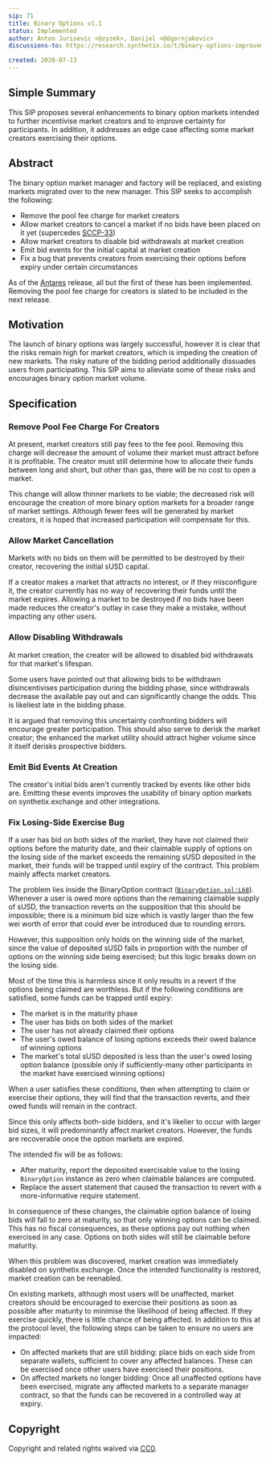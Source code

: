```yaml
---
sip: 71
title: Binary Options v1.1
status: Implemented
author: Anton Jurisevic <@zyzek>, Danijel <@dgornjakovic>
discussions-to: https://research.synthetix.io/t/binary-options-improvements/13

created: 2020-07-13
---
```


## Simple Summary

This SIP proposes several enhancements to binary option markets intended to further incentivise market creators and to improve certainty for participants. In addition, it addresses an edge case affecting some market creators exercising their options.

## Abstract

The binary option market manager and factory will be replaced, and existing markets migrated over to the new manager. This SIP seeks to accomplish the following:

* Remove the pool fee charge for market creators
* Allow market creators to cancel a market if no bids have been placed on it yet (supercedes [SCCP-33](../SCCP/sccp-33.md))
* Allow market creators to disable bid withdrawals at market creation
* Emit bid events for the initial capital at market creation
* Fix a bug that prevents creators from exercising their options before expiry under certain circumstances

As of the [Antares](https://github.com/Synthetixio/synthetix/releases/tag/v2.25.0) release, all but the first of these
has been implemented. Removing the pool fee charge for creators is slated to be included in the next release.

## Motivation

The launch of binary options was largely successful, however it is clear that the risks remain high for market creators, which is impeding the creation of new markets. The risky nature of the bidding period additionally dissuades users from
participating. This SIP aims to alleviate some of these risks and encourages binary option market volume.

## Specification


### Remove Pool Fee Charge For Creators

At present, market creators still pay fees to the fee pool. Removing this charge will decrease the amount of volume their market must attract before it is profitable. The creator must still determine how to allocate their funds between long and short, but other than gas, there will be no cost to open a market.

This change will allow thinner markets to be viable; the decreased risk will encourage the creation of more binary option markets for a broader range of market settings. Although fewer fees will be generated by market creators, it is hoped that increased participation will compensate for this.

### Allow Market Cancellation

Markets with no bids on them will be permitted to be destroyed by their creator, recovering the initial sUSD capital.

If a creator makes a market that attracts no interest, or if they misconfigure it, the creator currently has no way of recovering their funds until the market expires. Allowing a market to be destroyed if no bids have been made reduces the creator's outlay in case they make a mistake, without impacting any other users.

### Allow Disabling Withdrawals

At market creation, the creator will be allowed to disabled bid withdrawals for that market's lifespan.

Some users have pointed out that allowing bids to be withdrawn disincentivises participation during the bidding phase, since withdrawals decrease the available pay out and can significantly change the odds. This is likeliest late in the bidding phase.

It is argued that removing this uncertainty confronting bidders will encourage greater participation. This should also serve to derisk the market creator; the enhanced the market utility should attract higher volume since it itself derisks prospective bidders.

### Emit Bid Events At Creation

The creator's initial bids aren't currently tracked by events like other bids are.
Emitting these events improves the usability of binary option markets on synthetix.exchange and other integrations.

### Fix Losing-Side Exercise Bug

If a user has bid on both sides of the market, they have not claimed their options before the maturity date, and their claimable supply of options on the losing side of the market exceeds the remaining sUSD deposited in the market, their funds will be trapped until expiry of the contract. This problem mainly affects market creators.

The problem lies inside the BinaryOption contract ([`BinaryOption.sol:L68`](https://github.com/Synthetixio/synthetix/blob/ea2f032e432516b13c49ba946994ae6253346821/contracts/BinaryOption.sol#L68)).
Whenever a user is owed more options than the remaining claimable supply of sUSD, the transaction reverts on the supposition that this should be impossible; there is a minimum bid size which is vastly larger than the few wei worth of error that could ever be introduced due to rounding errors.

However, this supposition only holds on the winning side of the market, since the value of deposited sUSD falls in proportion with the number of options on the winning side being exercised; but this logic breaks down on the losing side.

Most of the time this is harmless since it only results in a revert if the options being claimed are worthless. But if the following conditions are satisfied, some funds can be trapped until expiry:

* The market is in the maturity phase
* The user has bids on both sides of the market
* The user has not already claimed their options
* The user's owed balance of losing options exceeds their owed balance of winning options
* The market's total sUSD deposited is less than the user's owed losing option balance (possible only if sufficiently-many other participants in the market have exercised winning options)

When a user satisfies these conditions, then when attempting to claim or exercise their options, they will find that the transaction reverts, and their owed funds will remain in the contract.

Since this only affects both-side bidders, and it's likelier to occur with larger bid sizes, it will predominantly affect market creators. However, the funds are recoverable once the option markets are
expired.

The intended fix will be as follows:

* After maturity, report the deposited exercisable value to the losing `BinaryOption` instance as zero when claimable balances are computed.
* Replace the assert statement that caused the transaction to revert with a more-informative require statement.


In consequence of these changes, the claimable option balance of losing bids will fall to zero at maturity, so that only winning options can be claimed. This has no fiscal consequences, as these options pay out nothing when exercised in any case. Options on both sides will still be claimable before maturity.

When this problem was discovered, market creation was immediately disabled on synthetix.exchange. Once the intended functionality is restored, market creation can be reenabled.

On existing markets, although most users will be unaffected, market creators should be encouraged to exercise their positions as soon as possible after maturity to minimise the likelihood of being affected. If they exercise quickly, there is little chance of being affected. In addition to this at the protocol level, the following steps can be taken to ensure no users are impacted:

* On affected markets that are still bidding: place bids on each side from separate wallets, sufficient to cover any affected balances. These can be exercised once other users have exercised their positions.
* On affected markets no longer bidding: Once all unaffected options have been exercised, migrate any affected markets to a separate manager contract, so that the funds can be recovered in a controlled way at expiry.


## Copyright
Copyright and related rights waived via [CC0](https://creativecommons.org/publicdomain/zero/1.0/).
